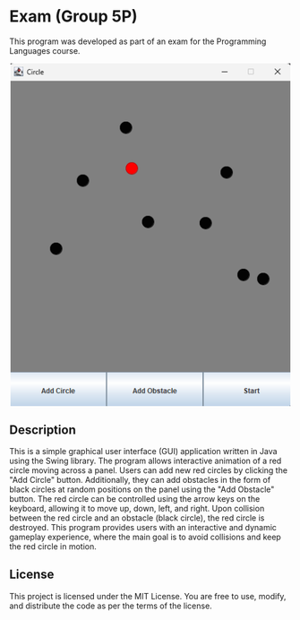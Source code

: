 # Exam (Group 5P)
This program was developed as part of an exam for the Programming Languages course.

<!DOCTYPE html>
<html>
<head>
    <title>Wycentrowany obrazek</title>
    <style>
        img {
            display: block;
            margin: auto;
        }
    </style>
</head>
<body>
    <img width="500" alt="image" src="Read-image\image-program.png">
</body>
</html>

## Description
This is a simple graphical user interface (GUI) application written in Java using the Swing library. The program allows interactive animation of a red circle moving across a panel. Users can add new red circles by clicking the "Add Circle" button. Additionally, they can add obstacles in the form of black circles at random positions on the panel using the "Add Obstacle" button. The red circle can be controlled using the arrow keys on the keyboard, allowing it to move up, down, left, and right. Upon collision between the red circle and an obstacle (black circle), the red circle is destroyed.
This program provides users with an interactive and dynamic gameplay experience, where the main goal is to avoid collisions and keep the red circle in motion.
## License
This project is licensed under the MIT License. You are free to use, modify, and distribute the code as per
the terms of the license.

